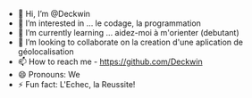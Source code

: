 - 👋 Hi, I’m @Deckwin
- 👀 I’m interested in ... le codage, la programmation
- 🌱 I’m currently learning ... aidez-moi à m'orienter (debutant)
- 💞️ I’m looking to collaborate on la creation d'une aplication de géolocalisation
- 📫 How to reach me - https://github.com/Deckwin
- 😄 Pronouns: We
- ⚡ Fun fact: L'Echec, la Reussite!

<!---
Deckwin/Deckwin is a ✨ special ✨ repository because its `README.md` (this file) appears on your GitHub profile.
You can click the Preview link to take a look at your changes.
--->
